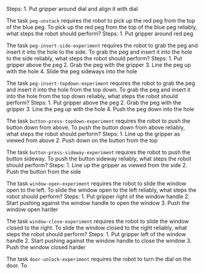 
Steps:  1. Put gripper around dial and align it with dial

The task `peg-unstack` requires the robot to pick up the red peg from the top of the blue peg.
To pick up the red peg from the top of the blue peg reliably, what steps the robot should perform?
Steps:  1. Put gripper around red peg

The task `peg-insert-side-experiment` requires the robot to grab the peg and insert it into the hole to the side.
To grab the peg and insert it into the hole to the side reliably, what steps the robot should perform?
Steps:  1. Put gripper above the peg  2. Grab the peg with the gripper  3. Line the peg up with the hole  4. Slide the peg sideways into the hole

The task `peg-insert-topdown-experiment` requires the robot to grab the peg and insert it into the hole from the top down.
To grab the peg and insert it into the hole from the top down reliably, what steps the robot should perform?
Steps:  1. Put gripper above the peg  2. Grab the peg with the gripper  3. Line the peg up with the hole  4. Push the peg down into the hole

The task `button-press-topdown-experiment` requires the robot to push the button down from above.
To push the button down from above reliably, what steps the robot should perform?
Steps:  1. Line up the gripper as viewed from above  2. Push down on the button from the top

The task `button-press-sideway-experiment` requires the robot to push the button sideway.
To push the button sideway reliably, what steps the robot should perform?
Steps:  1. Line up the gripper as viewed from the side  2. Push the button from the side

The task `window-open-experiment` requires the robot to slide the window open to the left.
To slide the window open to the left reliably, what steps the robot should perform?
Steps:  1. Put gripper right of the window handle  2. Start pushing against the window handle to open the window  3. Push the window open harder

The task `window-close-experiment` requires the robot to slide the window closed to the right.
To slide the window closed to the right reliably, what steps the robot should perform?
Steps:  1. Put gripper left of the window handle  2. Start pushing against the window handle to close the window  3. Push the window closed harder

The task `door-unlock-experiment` requires the robot to turn the dial on the door.
To